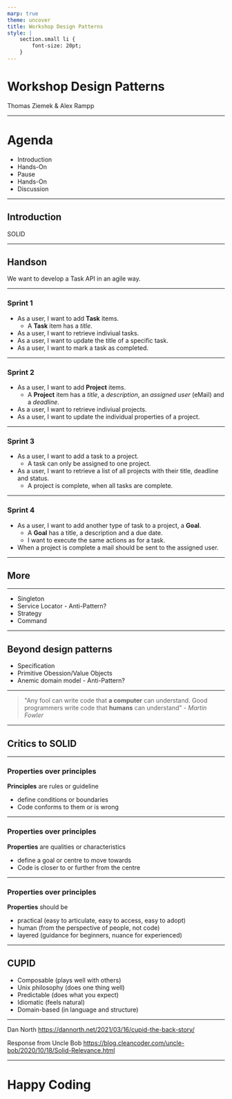 ```yaml
---
marp: true
theme: uncover
title: Workshop Design Patterns
style: |
    section.small li {
        font-size: 20pt;
    }
---
```


# Workshop Design Patterns

Thomas Ziemek & Alex Rampp

---
<!-- paginate: true -->

# Agenda

* Introduction
* Hands-On
* Pause
* Hands-On
* Discussion

---

## Introduction

SOLID

---

## Handson

We want to develop a Task API in an agile way.

---
### Sprint 1

- As a user, I want to add **Task** items.
    - A **Task** item has a *title*.
- As a user, I want to retrieve indiviual tasks.
- As a user, I want to update the title of a specific task.
- As a user, I want to mark a task as completed.

<!-- 
- Facade -> API
- Adapter for DTOs
-> explain Proxy and Decorator

- Factory -> static creation method
- Builder for tests
- Template Method for specific builders
- DbContext -> Repository, UnitOfWork
- Chain of Responsibility (ASP Pipeline)
-->

---
### Sprint 2

- As a user, I want to add **Project** items.
    - A **Project** item has a *title*, a *description*, an *assigned user* (eMail) and a *deadline*.
- As a user, I want to retrieve indiviual projects.
- As a user, I want to update the individual properties of a project.

---
### Sprint 3

- As a user, I want to add a task to a project.
    - A task can only be assigned to one project.
- As a user, I want to retrieve a list of all projects with their title, deadline and status.
    - A project is complete, when all tasks are complete.
<!--
- Composite: Completed state of project depends on tasks
-->

---
### Sprint 4

- As a user, I want to add another type of task to a project, a **Goal**.
    - A **Goal** has a title, a description and a due date.
    - I want to execute the same actions as for a task.
- When a project is complete a mail should be sent to the assigned user.

<!--
- Factory -> Factory method & abstract factory
- Observer or Mediator for completion
-> Observer (one way connection between two objects)
-> Mediator (eliminate mutual dependencies )
-->

---

## More

---

- Singleton <!-- static or singleton class => service -->
- Service Locator - Anti-Pattern? <!-- IServiceCollection; Locator -->
- Strategy <!-- Xml, Json, Database -->
- Command <!-- use a class which captures state and logic, instead of a simple method -->

---

## Beyond design patterns

- Specification <!-- check models against it, create something with it -->
- Primitive Obession/Value Objects <!-- use concrete types instead of language naturals -->
- Anemic domain model - Anti-Pattern? <!-- dumb data classes -->

---

> "Any fool can write code that **a computer** can understand. Good programmers write code that **humans** can understand" - *Martin Fowler*

---

## Critics to SOLID

---

### Properties over principles

**Principles** are rules or guideline
- define conditions or boundaries
- Code conforms to them or is wrong

---

### Properties over principles

**Properties** are qualities or characteristics
- define a goal or centre to move towards
- Code is closer to or further from the centre

---

### Properties over principles

**Properties** should be
- practical (easy to articulate, easy to access, easy to adopt)
- human (from the perspective of people, not code)
- layered (guidance for beginners, nuance for experienced)

---

## CUPID

* Composable (plays well with others)
* Unix philosophy (does one thing well)
* Predictable (does what you expect)
* Idiomatic (feels natural)
* Domain-based (in language and structure)

---

Dan North
https://dannorth.net/2021/03/16/cupid-the-back-story/

Response from Uncle Bob
https://blog.cleancoder.com/uncle-bob/2020/10/18/Solid-Relevance.html

---

# Happy Coding